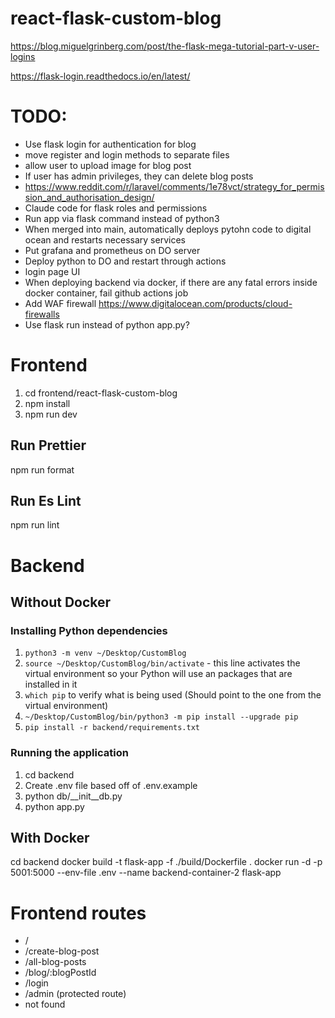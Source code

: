 # react-flask-custom-blog

https://blog.miguelgrinberg.com/post/the-flask-mega-tutorial-part-v-user-logins


https://flask-login.readthedocs.io/en/latest/


# TODO:

- Use flask login for authentication for blog
- move register and login methods to separate files
- allow user to upload image for blog post
- If user has admin privileges, they can delete blog posts
- https://www.reddit.com/r/laravel/comments/1e78vct/strategy_for_permission_and_authorisation_design/
- Claude code for flask roles and permissions
- Run app via flask command instead of python3
- When merged into main, automatically deploys pytohn code to digital ocean and restarts necessary services
- Put grafana and prometheus on DO server
- Deploy python to DO and restart through actions
- login page UI
- When deploying backend via docker, if there are any fatal errors inside docker container, fail github actions job
- Add WAF firewall https://www.digitalocean.com/products/cloud-firewalls
- Use flask run instead of python app.py?

# Frontend

1. cd frontend/react-flask-custom-blog
2. npm install
3. npm run dev

## Run Prettier

npm run format

## Run Es Lint

npm run lint

# Backend

## Without Docker

### Installing Python dependencies

1. ```python3 -m venv ~/Desktop/CustomBlog```
2. ```source ~/Desktop/CustomBlog/bin/activate``` - this line activates the virtual environment so your Python will use an packages that are installed in it
3. ```which pip``` to verify what is being used (Should point to the one from the virtual environment)
4. ```~/Desktop/CustomBlog/bin/python3 -m pip install --upgrade pip```
5. ```pip install -r backend/requirements.txt```

### Running the application

1. cd backend
2. Create .env file based off of .env.example
3. python db/__init__db.py
4. python app.py

## With Docker

cd backend
docker build -t flask-app -f ./build/Dockerfile .
docker run -d -p 5001:5000 --env-file .env --name backend-container-2 flask-app

# Frontend routes

- /
- /create-blog-post
- /all-blog-posts
- /blog/:blogPostId
- /login
- /admin (protected route)
- not found